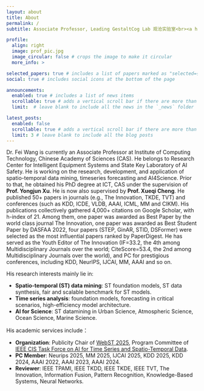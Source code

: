 ```yaml
---
layout: about
title: About
permalink: /
subtitle: Associate Professor, Leading GestaltCog Lab 观沧实验室<br><a href="https://www.ict.ac.cn/">Institute of Computing Technology, Chinese Academy of Sciences</a>.

profile:
  align: right
  image: prof_pic.jpg
  image_circular: false # crops the image to make it circular
  more_info: >

selected_papers: true # includes a list of papers marked as "selected={true}"
social: true # includes social icons at the bottom of the page

announcements:
  enabled: true # includes a list of news items
  scrollable: true # adds a vertical scroll bar if there are more than 3 news items
  limit:  # leave blank to include all the news in the `_news` folder

latest_posts:
  enabled: false
  scrollable: true # adds a vertical scroll bar if there are more than 3 new posts items
  limit: 3 # leave blank to include all the blog posts
---
```


Dr. Fei Wang is currently an Associate Professor at Institute of Computing Technology, Chinese Academy of Sciences (CAS). He belongs to Research Center for Intelligent Equipment Systems and State Key Laboratory of AI Safety. He is working on the research, development, and application of spatio-temporal data mining, timeseries forecasting and AI4Science. Prior to that, he obtained his PhD degree at ICT, CAS under the supervision of **Prof. Yongjun Xu**. He is now also supervised by **Prof. Xueqi Cheng**. He published 50+ papers in journals (e.g., The Innovation, TKDE, TVT) and conferences (such as KDD, ICDE, VLDB, AAAI, ICML, MM and CIKM). His publications collectively gathered 4,000+ citations on Google Scholar, with h-index of 21. Among them, one paper was awarded as Best Paper by the world class journal The Innovation, one paper was awarded as Best Student Paper by DASFAA 2022, four papers (STEP, GinAR, STID, DSFormer) were selected as the most influential papers ranked by PaperDigest. He has served as the Youth Editor of The Innovation (IF=33.2, the 4th among Multidisciplinary Journals over the world; CiteScore=53.4, the 2nd among Multidisciplinary Journals over the world), and PC for prestigious conferences, including KDD, NeurIPS, IJCAI, MM, AAAI and so on.

His research interests mainly lie in:
* **Spatio-temporal (ST) data mining**: ST foundation models, ST data synthesis, fair and scalable benchmark for ST models.
* **Time series analysis**: foundation models, forecasting in critical scenarios, high-efficiency model architecture.
* **AI for Science**: ST datamining in Urban Science, Atmospheric Science, Ocean Science, Marine Science. 

His academic services include：
* **Organization**: Publicity Chair of [WebST 2025](https://webst2025.netlify.app/organizer), Program Committee of [IEEE CIS Task Force on AI for Time Series and Spatio-Temporal Data](https://cis.taskforce.ieee.org/ai4tst/).
* **PC Member**: Neurips 2025, MM 2025, IJCAI 2025, KDD 2025, KDD 2024, AAAI 2022, AAAI 2023, AAAI 2024.
* **Reviewer**: IEEE TPAMI, IEEE TKDD, IEEE TKDE, IEEE TVT, The Innovation, Information Fusion, Pattern Recognition, Knowledge-Based Systems, Neural Networks.

